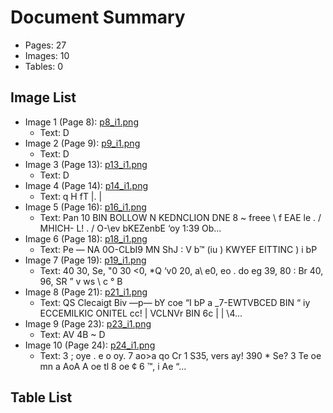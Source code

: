 # Document Summary

- Pages: 27
- Images: 10
- Tables: 0

## Image List

- Image 1 (Page 8): [p8_i1.png](pdf_images/p8_i1.png)
  - Text: D
- Image 2 (Page 9): [p9_i1.png](pdf_images/p9_i1.png)
  - Text: D
- Image 3 (Page 13): [p13_i1.png](pdf_images/p13_i1.png)
  - Text: D
- Image 4 (Page 14): [p14_i1.png](pdf_images/p14_i1.png)
  - Text: q H
fT
|.
|
- Image 5 (Page 16): [p16_i1.png](pdf_images/p16_i1.png)
  - Text: Pan
10 BIN BOLLOW
N KEDNCLION DNE
8 ~ freee \ f
EAE le . /
MHICH- L! \. /
O-\ev bKEZenbE ‘oy
1:39 Ob...
- Image 6 (Page 18): [p18_i1.png](pdf_images/p18_i1.png)
  - Text: Pe —
NA
0O-CLbI9
MN
ShJ
: V
b™ (iu
)
KWYEF EITTINC
)
i bP
- Image 7 (Page 19): [p19_i1.png](pdf_images/p19_i1.png)
  - Text: 40 30,
Se,
"0 30 <0,
*Q ‘v0 20,
a\ e0,
eo .
do eg 39,
80 : Br 40, 96,
SR ”
v ws \ c ° B
- Image 8 (Page 21): [p21_i1.png](pdf_images/p21_i1.png)
  - Text: QS Clecaigt Biv
—p—
bY coe “I bP
a _7-EWTVBCED BIN
“
iy ECCEMILKIC ONITEL
cc! | VCLNVr BIN
6c | | \4...
- Image 9 (Page 23): [p23_i1.png](pdf_images/p23_i1.png)
  - Text: AV 4B
\~
D
- Image 10 (Page 24): [p24_i1.png](pdf_images/p24_i1.png)
  - Text: 3 ;
oye .
e o oy.
7
ao>a qo
Cr 1 S35,
vers ay!
390 *
Se?
3
Te
oe
mn
a
AoA A
oe tl 8
oe ¢ 6 ™,
i Ae “...

## Table List

